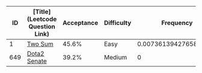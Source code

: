 |ID|[Title](Leetcode Question Link)|Acceptance|Difficulty|Frequency|
|----|-----|----|---|---|
|1|[Two Sum]( https://leetcode.com/problems/two-sum)|45.6%|Easy|0.0073613942765888805|
|649|[Dota2 Senate]( https://leetcode.com/problems/dota2-senate)|39.2%|Medium|0|
